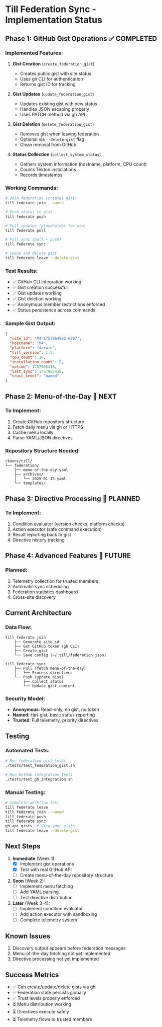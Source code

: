 # Till Federation Sync - Implementation Status

## Phase 1: GitHub Gist Operations ✅ COMPLETED

### Implemented Features:
1. **Gist Creation** (`create_federation_gist`)
   - Creates public gist with site status
   - Uses gh CLI for authentication
   - Returns gist ID for tracking

2. **Gist Updates** (`update_federation_gist`)
   - Updates existing gist with new status
   - Handles JSON escaping properly
   - Uses PATCH method via gh API

3. **Gist Deletion** (`delete_federation_gist`)
   - Removes gist when leaving federation
   - Optional via `--delete-gist` flag
   - Clean removal from GitHub

4. **Status Collection** (`collect_system_status`)
   - Gathers system information (hostname, platform, CPU count)
   - Counts Tekton installations
   - Records timestamps

### Working Commands:
```bash
# Join federation (creates gist)
till federate join --named

# Push status to gist
till federate push

# Pull updates (placeholder for now)
till federate pull

# Full sync (pull + push)
till federate sync

# Leave and delete gist
till federate leave --delete-gist
```

### Test Results:
- ✅ GitHub CLI integration working
- ✅ Gist creation successful
- ✅ Gist updates working
- ✅ Gist deletion working
- ✅ Anonymous member restrictions enforced
- ✅ Status persistence across commands

### Sample Gist Output:
```json
{
  "site_id": "M4-1757964982-6807",
  "hostname": "M4",
  "platform": "darwin",
  "till_version": 1.5,
  "cpu_count": 16,
  "installation_count": 5,
  "uptime": 1757965418,
  "last_sync": 1757965418,
  "trust_level": "named"
}
```

## Phase 2: Menu-of-the-Day 🚧 NEXT

### To Implement:
1. Create GitHub repository structure
2. Fetch daily menu via gh or HTTPS
3. Cache menu locally
4. Parse YAML/JSON directives

### Repository Structure Needed:
```
ckoons/till/
└── federation/
    ├── menu-of-the-day.yaml
    ├── archives/
    │   └── 2025-01-15.yaml
    └── templates/
```

## Phase 3: Directive Processing 📅 PLANNED

### To Implement:
1. Condition evaluator (version checks, platform checks)
2. Action executor (safe command execution)
3. Result reporting back to gist
4. Directive history tracking

## Phase 4: Advanced Features 📅 FUTURE

### Planned:
1. Telemetry collection for trusted members
2. Automatic sync scheduling
3. Federation statistics dashboard
4. Cross-site discovery

## Current Architecture

### Data Flow:
```
till federate join
    ├── Generate site_id
    ├── Get GitHub token (gh CLI)
    ├── Create gist
    └── Save config (~/.till/federation.json)

till federate sync
    ├── Pull (fetch menu-of-the-day)
    │   └── Process directives
    └── Push (update gist)
        ├── Collect status
        └── Update gist content
```

### Security Model:
- **Anonymous**: Read-only, no gist, no token
- **Named**: Has gist, basic status reporting
- **Trusted**: Full telemetry, priority directives

## Testing

### Automated Tests:
```bash
# Run federation gist tests
./tests/test_federation_gist.sh

# Run GitHub integration tests  
./tests/test_gh_integration.sh
```

### Manual Testing:
```bash
# Complete workflow test
till federate leave
till federate join --named
till federate push
till federate sync
gh api gists  # View your gists
till federate leave --delete-gist
```

## Next Steps

1. **Immediate** (Week 1):
   - [x] Implement gist operations
   - [x] Test with real GitHub API
   - [ ] Create menu-of-the-day repository structure

2. **Soon** (Week 2):
   - [ ] Implement menu fetching
   - [ ] Add YAML parsing
   - [ ] Test directive distribution

3. **Later** (Week 3-4):
   - [ ] Implement condition evaluator
   - [ ] Add action executor with sandboxing
   - [ ] Complete telemetry system

## Known Issues

1. Discovery output appears before federation messages
2. Menu-of-the-day fetching not yet implemented
3. Directive processing not yet implemented

## Success Metrics

- ✅ Can create/update/delete gists via gh
- ✅ Federation state persists globally
- ✅ Trust levels properly enforced
- ⏳ Menu distribution working
- ⏳ Directives execute safely
- ⏳ Telemetry flows to trusted members